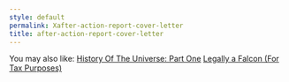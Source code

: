 ```yaml
---
style: default
permalink: Xafter-action-report-cover-letter
title: after-action-report-cover-letter
---
```

You may also like:
[History Of The Universe: Part One](http://scp-wiki.net/history-of-the-universe-part-one)
[Legally a Falcon (For Tax Purposes)](http://scp-wiki.net/legally-a-falcon-for-tax-purposes)